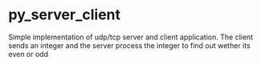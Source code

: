 # py_server_client
Simple implementation of udp/tcp server and client application.
The client sends an integer and the server process the integer to find out wether its even or odd
